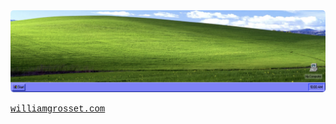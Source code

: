 <a href="https://williamgrosset.com" target="_blank">
  <img src="preview.png" alt="preview" style="border-radius: 5px;" />
</a>

<a href="https://williamgrosset.com" target="_blank" style="font-family: Consolas, Courier, Monospace;font-size: 14px;">williamgrosset.com</a>
